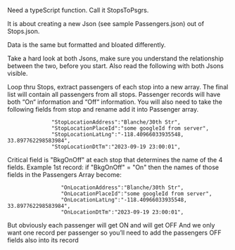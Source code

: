Need a typeScript function. Call it StopsToPsgrs.

It is about creating a new Json (see sample Passengers.json) out of Stops.json.

Data is the same but formatted and bloated differently.

Take a hard look at both Jsons, make sure you understand the relationship between the two, before you start. Also read the following with both Jsons visible.

Loop thru Stops, extract passengers of each stop into a new array. The final list will contain all passengers from all stops. Passenger records will have both “On“ information and “Off“ information.
You will also need to take the following fields from stop and rename add it into Passenger array.

                  "StopLocationAddress":"Blanche/30th Str",
                  "StopLocationPlaceId":"some googleId from server",
                  "StopLocationLatLng":"-118.40966033935548, 33.897762298583984",
                  "StopLocationDtTm":"2023-09-19 23:00:01",
Critical field is "BkgOnOff" at each stop that determines the name of the 4 fields.
Example 1st record: if "BkgOnOff" = "On" then the names of those fields in the Passengers Array become:

                     "OnLocationAddress":"Blanche/30th Str",
                     "OnLocationPlaceId":"some googleId from server",
                     "OnLocationLatLng":"-118.40966033935548, 33.897762298583984",
                     "OnLocationDtTm":"2023-09-19 23:00:01",
But obviously each passenger will get ON and will get OFF
And we only want one record per passenger so you’ll need to add the passengers OFF fields also into its record
